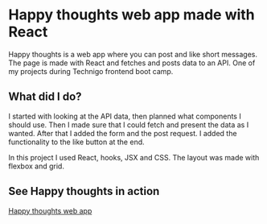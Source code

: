 # Happy thoughts web app made with React

Happy thoughts is a web app where you can post and like short messages. The page is made with React and fetches and posts data to an API. One of my projects during Technigo frontend boot camp.

## What did I do?

I started with looking at the API data, then planned what components I should use. Then I made sure that I could fetch and present the data as I wanted. After that I added the form and the post request. I added the functionality to the like button at the end.

In this project I used React, hooks, JSX and CSS. The layout was made with flexbox and grid.

## See Happy thoughts in action

[Happy thoughts web app](https://happy-thoughts-emmie.netlify.com/)
